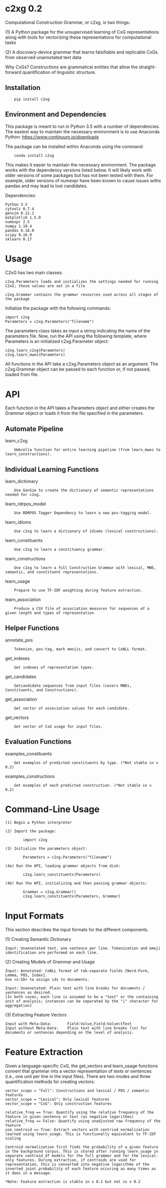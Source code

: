
c2xg 0.2
=============

Computational Construction Grammar, or c2xg, is two things: 

(1) A Python package for the unsupervised learning of CxG representations along with tools for vectorizing these representations for computational tasks

(2) A discovery-device grammar that learns falsifiable and replicable CxGs from observed unannotated text data

Why CxGs? Constructions are grammatical entities that allow the straight-forward quantification of linguistic structure.


Installation
--------------

		pip install c2xg

Environment and Dependencies
----------------------------------

This package is meant to run in Python 3.5 with a number of dependencies. The easiest way to maintain the necessary environment is to use Anaconda Python: https://www.continuum.io/downloads

The package can be installed within Anaconda using the command:

		conda install c2xg
		
This makes it easier to maintain the necessary environment. The package works with the dependency versions listed below. It will likely work with older versions of some packages but has not been tested with them. For example, older versions of numexpr have been known to cause issues withs pandas and may lead to lost candidates.

Dependencies:
		
	Python 3.5
	cytoolz 0.7.4
	gensim 0.12.2
	matplotlib 1.5.0
	numexpr 2.5
	numpy 1.10.4
	pandas 0.18.0
	scipy 0.16.0
	sklearn 0.17

Usage
=====
C2xG has two main classes:

	c2xg.Parameters loads and initializes the settings needed for running C2xG; these values are set in a file
	
	c2xg.Grammar contains the grammar resources used across all stages of the package
	
Initialize the package with the following commands:

	import c2xg
	Parameters = c2xg.Parameters("filename")
	
The parameters class takes as input a string indicating the name of the parameters file. Now, run the API using the following template, where Parameters is an initialized c2xg.Parameter object:

	c2xg.learn_c2xg(Parameters)
	c2xg.learn_mwes(Parameters)
	
All functions in the API take a c2xg.Parameters object as an argument. The c2xg.Grammar object can be passed to each function or, if not passed, loaded from file.
	
API
====

Each function in the API takes a Parameters object and either creates the Grammar object or loads it from the file specified in the parameters.

Automate Pipeline
------------------

learn_c2xg			

		Umbrella function for entire learning pipeline (from learn_mwes to learn_constructions).

Individual Learning Functions
------------------------------

learn_dictionary		

		Use GenSim to create the dictionary of semantic representations needed for c2xg.

learn_rdrpos_model		

		Use RDRPOS Tagger Dependency to learn a new pos-tagging model.

learn_idioms				

		Use c2xg to learn a dictionary of idioms (lexical constructions).

learn_constituents	 	

		Use c2xg to learn a constituency grammar.

learn_constructions 	

		Use c2xg to learn a full Construction Grammar with lexical, MWE, semantic, and constituent representations.

learn_usage				

		Prepare to use TF-IDF weighting during feature extraction.
		
learn_association

		Produce a CSV file of association measures for sequences of a given length and types of representation

Helper Functions
-----------------

annotate_pos			

		Tokenize, pos-tag, mark emojis, and convert to CoNLL format.

get_indexes				

		Get indexes of representation types.

get_candidates			

		Getcandidate sequences from input files (covers MWEs, Constituents, and Constructions).

get_association			

		Get vector of association values for each candidate.

get_vectors				

		Get vector of CxG usage for input files.

Evaluation Functions
----------------------

examples_constituents	

		Get examples of predicted constituents by type. (*Not stable in v 0.2)

examples_constructions	

		Get examples of each predicted construction. (*Not stable in v 0.2)
		
Command-Line Usage
==================

	(1) Begin a Python interpreter

	(2) Import the package:
	
			import c2xg
	
	(3) Initialize the parameters object:
	
			Parameters = c2xg.Parameters("filename")
			
	(4a) Run the API, loading grammar objects from disk:
	
			c2xg.learn_constituents(Parameters)
			
	(4b) Run the API, initializing and then passing grammar objects:
	
			Grammar = c2xg.Grammar()
			c2xg.learn_constituents(Parameters, Grammar)	


Input Formats
===================

This section describes the input formats for the different components.

(1) Creating Semantic Dictionary

	Input: Unannotated text, one sentence per line. Tokenization and emoji identification are performed on each line.
	
(2) Creating Models of Grammar and Usage
	
	Input: Annotated: CoNLL format of tab-separate fields [Word-Form, Lemma, POS, Index]. 
	Use <s:ID> to assign ids to documents.
	
	Input: Unannotated: Plain text with line breaks for documents / sentences as desired. 
	[In both cases, each line is assumed to be a "text" or the containing unit of analysis; instances can be separated by the "|" character for aggregation]
			
(3) Extracting Feature Vectors
	
	Input with Meta-Data: 		Field:Value,Field:Value\tText
	Input without Meta-Data:	Plain text with line breaks (\n) for documents or sentences depending on the level of analysis.
	
	
Feature Extraction
=========================

Given a language-specific CxG, the get_vectors and learn_usage functions convert that grammar into a vector representation of texts or sentences (i.e., one unit per line in the input files). There are two modes and three quantification methods for creating vectors:

	vector_scope = "Full": Constructions and lexical / POS / semantic features
	vector_scope = "Lexical": Only lexical features
	vector_scope = "CxG": Only construction features	
	
	relative_freq == True: Quantify using the relative frequency of the feature in given sentence or text (as negative logarithms)
	relative_freq == False: Quantify using unadjusted raw frequency of the feature
	use_centroid == True: Extract vectors with centriod normalization learned using learn_usage. This is functionally equivalent to TF-IDF scaling
	
	Centroid normalization first finds the probability of a given feature in the background corpus. This is stored after running learn_usage in separate centroid_df models for the full grammar and for the lexical-only features. During extraction, if centroids are used for representation, this is converted into negative logarithms of the inverted joint probability of each feature occuring as many times as it does in a message.
	
	*Note: Feature extraction is stable in v 0.1 but not in v 0.2